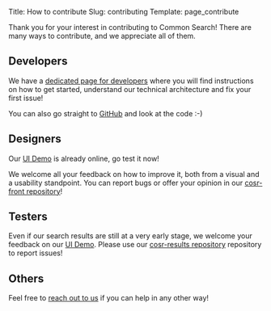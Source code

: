 Title: How to contribute
Slug: contributing
Template: page_contribute

Thank you for your interest in contributing to Common Search! There are many ways to contribute, and we appreciate all of them.

## Developers

We have a [dedicated page for developers](/developer/get-started) where you will find instructions on how to get started, understand our technical architecture and fix your first issue!

You can also go straight to [GitHub](https://github.com/commonsearch) and look at the code :-)

## Designers

Our [UI Demo](https://uidemo.commonsearch.org/) is already online, go test it now!

We welcome all your feedback on how to improve it, both from a visual and a usability standpoint. You can report bugs or offer your opinion in our [cosr-front repository](https://github.com/commonsearch/cosr-front/issues)!

## Testers

Even if our search results are still at a very early stage, we welcome your feedback on our [UI Demo](https://uidemo.commonsearch.org/). Please use our [cosr-results repository](https://github.com/commonsearch/cosr-results/issues) repository to report issues!

## Others

Feel free to [reach out to us](/contact) if you can help in any other way!